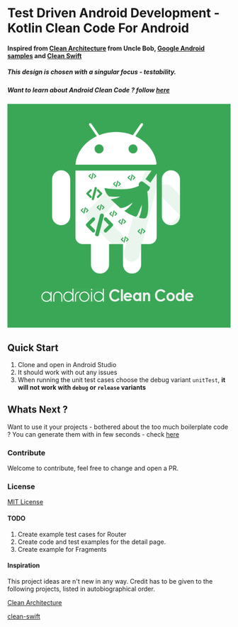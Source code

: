 # Test Driven Android Development - Kotlin Clean Code For Android
#### Inspired from [Clean Architecture][1] from Uncle Bob, [Google Android samples][3]  and [Clean Swift][2]
##### This design is chosen with a singular focus - testability.
##### Want to learn about Android Clean Code ? follow [here][7]


![Image of CleanCode](/doc/images/kotlinCleanCode.png)


## Quick Start
1. Clone and open in Android Studio
2. It should work with out any issues
3. When running the unit test cases choose the debug variant `unitTest`, **it will not work with `debug` or `release` variants**


## Whats Next ?
Want to use it your projects - bothered about the too much boilerplate code ? You can generate them with in few seconds - check [here][5]

### Contribute
Welcome to contribute, feel free to change and open a PR.

### License
[MIT License][6]

#### TODO
1. Create example test cases for Router
2. Create code and test examples for the detail page.
3. Create example for Fragments

#### Inspiration

This project ideas are n't new in any way. Credit has to be given to the following projects, listed in autobiographical order.

[Clean Architecture][1]

[clean-swift][2]

[1]: https://8thlight.com/blog/uncle-bob/2012/08/13/the-clean-architecture.html
[2]: http://clean-swift.com
[3]: https://github.com/googlesamples/android-testing
[4]: https://riggaroo.co.za/custom-file-templates-android-studio/
[5]: https://github.com/kmmraj/androidcleancode-generator
[6]: ./LICENSE
[7]: https://medium.com/@kmmraj/android-clean-code-part-1-c66da6551d1
